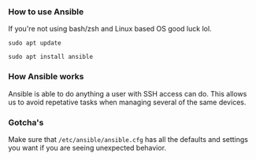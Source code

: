 ### How to use Ansible ###
If you're not using bash/zsh and Linux based OS good luck lol.

`sudo apt update`

`sudo apt install ansible`

### How Ansible works ###
Ansible is able to do anything a user with SSH access can do. This allows us to avoid repetative tasks when managing several of the same devices.

### Gotcha's ### 
Make sure that `/etc/ansible/ansible.cfg` has all the defaults and settings you want if you are seeing unexpected behavior.